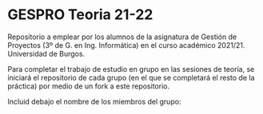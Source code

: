 # GESPRO Teoria 21-22
Repositorio a emplear por los alumnos de la asignatura de Gestión de Proyectos (3º de G. en Ing. Informática) en el curso académico 2021/21. Universidad de Burgos.

Para completar el trabajo de estudio en grupo en las sesiones de teoría, se iniciará el repositorio de cada grupo (en el que se completará el resto de la práctica) por medio de un fork a este repositorio.

Incluid debajo el nombre de los miembros del grupo:
